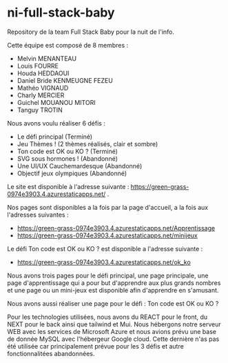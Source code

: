 # ni-full-stack-baby
Repository de la team Full Stack Baby pour la nuit de l'info.

Cette équipe est composé de 8 membres : 
- Melvin MENANTEAU
- Louis FOURRE
- Houda HEDDAOUI
- Daniel Bride KENMEUGNE FEZEU
- Mathéo VIGNAUD
- Charly MERCIER
- Guichel MOUANOU MITORI
- Tanguy TROTIN

Nous avons voulu réaliser 6 défis :
- Le défi principal (Terminé)
- Jeu Thèmes ! (2 thèmes réalisés, clair et sombre)
- Ton code est OK ou KO ? (Terminé)
- SVG sous hormones ! (Abandonné)
- Une UI/UX Cauchemardesque (Abandonné)
- Objectif jeux olympiques (Abandonné)

Le site est disponible à l'adresse suivante : https://green-grass-0974e3903.4.azurestaticapps.net/ .

Nos pages sont disponibles a la fois par la page d'accueil, a la fois aux l'adresses suivantes :
- https://green-grass-0974e3903.4.azurestaticapps.net/Apprentissage 
- https://green-grass-0974e3903.4.azurestaticapps.net/minijeux 

Le défi Ton code est OK ou KO ? est disponible a l'adresse suivante :
- https://green-grass-0974e3903.4.azurestaticapps.net/ok_ko

Nous avons trois pages pour le défi principal, une page principale, une page d'apprentissage qui a pour but d'apprendre aux plus grands nombres et une page ou un mini-jeux est disponible afin d'apprendre en s'amusant.

Nous avons aussi réaliser une page pour le défi : Ton code est OK ou KO ?

Pour les technologies utilisées, nous avons du REACT pour le front, du NEXT pour le back ainsi que tailwind et Mui. Nous hébergons notre serveur WEB avec les services de Microsoft Azure et nous avions prévu une base de donnée MySQL avec l'hébergeur Google cloud. Cette dernière n'as pas été utilisée car principalement prévue pour les 3 défis et autre fonctionnalitées abandonnées.
